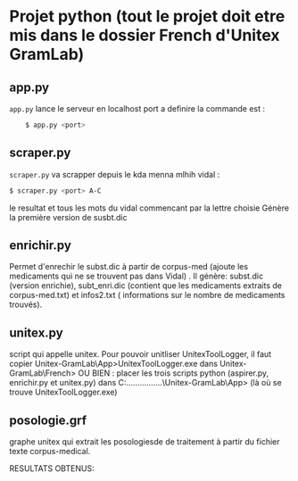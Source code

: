 # Projet python (tout le projet doit etre mis dans le dossier French d'Unitex GramLab)

## app.py
`app.py` lance le serveur en localhost port a definire la commande est :
```bash
    $ app.py <port>
```
## scraper.py 
  `scraper.py` va scrapper depuis le kda menna mlhih vidal : 
```bash
$ scraper.py <port> A-C
``` 
le resultat et tous les mots du vidal commencant par la lettre choisie
Génère la première version de susbt.dic

## enrichir.py 
Permet d'enrechir le subst.dic à partir de corpus-med (ajoute les medicaments qui ne se trouvent pas dans Vidal) .
Il génère: subst.dic (version enrichie), subt_enri.dic (contient que les medicaments extraits de corpus-med.txt) et infos2.txt ( informations sur le nombre de medicaments trouvés).

## unitex.py 
 script qui appelle unitex. 
Pour pouvoir unitliser UnitexToolLogger, il faut copier Unitex-GramLab\App>UnitexToolLogger.exe dans Unitex-GramLab\French>
OU BIEN : 
placer les trois scripts python (aspirer.py, enrichir.py et unitex.py) dans C:\................\Unitex-GramLab\App>
(là où se trouve UnitexToolLogger.exe)

## posologie.grf 
 graphe unitex qui extrait les posologiesde de traitement à partir du fichier texte corpus-medical.


RESULTATS OBTENUS:


